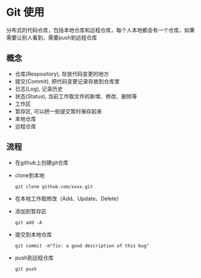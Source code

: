 # Git 使用
分布式的代码仓库，包括本地仓库和远程仓库，每个人本地都会有一个仓库，如果需要让别人看到，需要push到远程仓库

## 概念
* 仓库(Respository), 存放代码变更的地方
* 提交(Commit), 把代码变更记录存放到仓库里
* 日志(Log), 记录历史
* 状态(Status), 当前工作取文件的新增、修改、删除等
* 工作区
* 暂存区, 可以把一些提交暂时保存起来
* 本地仓库
* 远程仓库


## 流程
* 在github上创建git仓库
* clone到本地

	```
	git clone github.com/xxxx.git
	```
* 在本地工作取修改（Add、Update、Delete）
* 添加到暂存区
	
	```
	git add -A
	```
* 提交到本地仓库

	```
	git commit -m"fix: a good description of this bug"
	```
* push到远程仓库

	```
	git push
	```